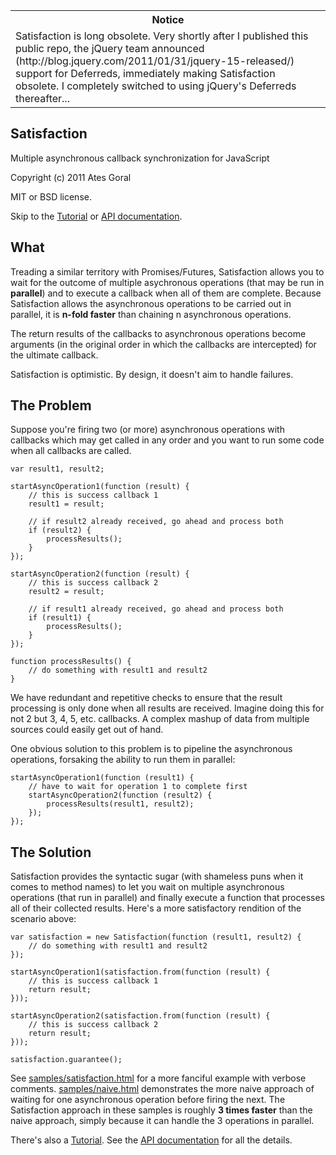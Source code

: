 <table>
<tr><th>Notice</th></tr>
<tr><td>
Satisfaction is long obsolete. Very shortly after I published this public repo, the jQuery team announced (http://blog.jquery.com/2011/01/31/jquery-15-released/) support for Deferreds, immediately making Satisfaction obsolete.
I completely switched to using jQuery's Deferreds thereafter...
</td></tr>
</table>

Satisfaction
------------
Multiple asynchronous callback synchronization for JavaScript

Copyright (c) 2011 Ates Goral

MIT or BSD license.

Skip to the [Tutorial][1] or [API documentation][2].

What
----
Treading a similar territory with Promises/Futures, Satisfaction allows you to
wait for the outcome of multiple asychronous operations (that may be run in
**parallel**) and to execute a callback when all of them are complete. Because
Satisfaction allows the asynchronous operations to be carried out in parallel,
it is **n-fold faster** than chaining n asynchronous operations.

The return results of the callbacks to asynchronous operations become arguments
(in the original order in which the callbacks are intercepted) for the ultimate
callback.

Satisfaction is optimistic. By design, it doesn't aim to handle failures.

The Problem
-----------
Suppose you're firing two (or more) asynchronous operations with callbacks which
may get called in any order and you want to run some code when all callbacks
are called.

    var result1, result2;

    startAsyncOperation1(function (result) {
        // this is success callback 1
        result1 = result;
        
        // if result2 already received, go ahead and process both
        if (result2) {
            processResults();
        }
    });

    startAsyncOperation2(function (result) {
        // this is success callback 2
        result2 = result;

        // if result1 already received, go ahead and process both
        if (result1) {
            processResults();
        }
    });

    function processResults() {
        // do something with result1 and result2
    }

We have redundant and repetitive checks to ensure that the result processing is
only done when all results are received. Imagine doing this for not 2 but 3, 4,
5, etc. callbacks. A complex mashup of data from multiple sources could easily
get out of hand.

One obvious solution to this problem is to pipeline the asynchronous operations,
forsaking the ability to run them in parallel:

    startAsyncOperation1(function (result1) {
        // have to wait for operation 1 to complete first
        startAsyncOperation2(function (result2) {
            processResults(result1, result2);
        });
    });

The Solution
------------
Satisfaction provides the syntactic sugar (with shameless puns when it comes to
method names) to let you wait on multiple asynchronous operations (that run
in parallel) and finally execute a function that processes all of their
collected results. Here's a more satisfactory rendition of the scenario above:

    var satisfaction = new Satisfaction(function (result1, result2) {
        // do something with result1 and result2
    });

    startAsyncOperation1(satisfaction.from(function (result) {
        // this is success callback 1
        return result;
    }));

    startAsyncOperation2(satisfaction.from(function (result) {
        // this is success callback 2
        return result;
    }));

    satisfaction.guarantee();

See [samples/satisfaction.html][3] for a more fanciful example with verbose
comments. [samples/naive.html][4] demonstrates the more naive approach of waiting
for one asynchronous operation before firing the next. The Satisfaction approach
in these samples is roughly **3 times faster** than the naive approach, simply
because it can handle the 3 operations in parallel.

There's also a [Tutorial][1]. See the [API documentation][2] for all the details.

[1]: https://github.com/atesgoral/satisfaction/wiki/Tutorial
[2]: https://github.com/atesgoral/satisfaction/wiki/API
[3]: https://github.com/atesgoral/satisfaction/blob/master/samples/satisfaction.html
[4]: https://github.com/atesgoral/satisfaction/blob/master/samples/naive.html
